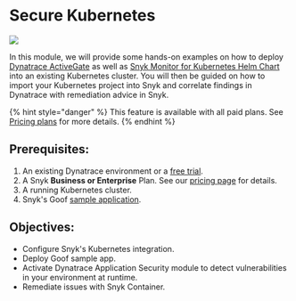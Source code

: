 # Secure Kubernetes

![](https://github.com/snyk/user-docs/tree/0874305e3aea1ea3c57b0398879776ac062b3479/.gitbook/assets/snykk8s.png)

In this module, we will provide some hands-on examples on how to deploy [Dynatrace ActiveGate](https://www.dynatrace.com/support/help/setup-and-configuration/dynatrace-activegate/) as well as [Snyk Monitor for Kubernetes Helm Chart](https://artifacthub.io/packages/helm/snyk/snyk-monitor) into an existing Kubernetes cluster. You will then be guided on how to import your Kubernetes project into Snyk and correlate findings in Dynatrace with remediation advice in Snyk.

{% hint style="danger" %}
This feature is available with all paid plans. See [Pricing plans](https://snyk.io/plans/) for more details.
{% endhint %}

## Prerequisites:

1. An existing Dynatrace environment or a [free trial](https://www.dynatrace.com/trial/).
2. A Snyk **Business or Enterprise** Plan. See our [pricing page](https://snyk.io/plans/) for details.
3. A running Kubernetes cluster.
4. Snyk's Goof [sample application](https://github.com/snyk-partners/k8s-goof).

## Objectives:

* Configure Snyk's Kubernetes integration.
* Deploy Goof sample app.
* Activate Dynatrace Application Security module to detect vulnerabilities in your environment at runtime.
* Remediate issues with Snyk Container.

